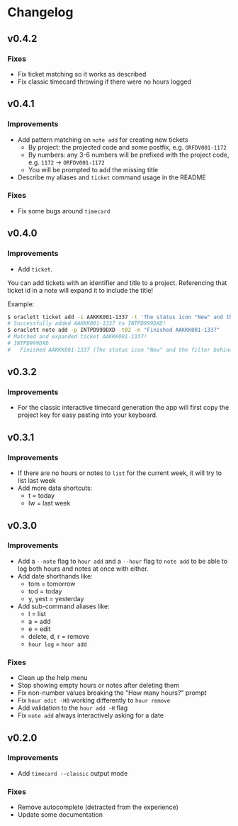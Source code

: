 # Changelog

## v0.4.2

### Fixes

- Fix ticket matching so it works as described
- Fix classic timecard throwing if there were no hours logged

## v0.4.1

### Improvements

- Add pattern matching on `note add` for creating new tickets
  - By project: the projected code and some postfix, e.g. `ORFDV001-1172`
  - By numbers: any 3-6 numbers will be prefixed with the project code, e.g.
    `1172` -> `ORFDV001-1172`
  - You will be prompted to add the missing title
- Describe my aliases and `ticket` command usage in the README

### Fixes

- Fix some bugs around `timecard`

## v0.4.0

### Improvements

- Add `ticket`.

You can add tickets with an identifier and title to a project. Referencing that
ticket id in a note will expand it to include the title!

Example:
```sh
$ oraclett ticket add -i AAKKK001-1337 -t 'The status icon "New" and the filter behind it should be adjusted.' -p INTPD999DXD
# Successfully added AAKKK001-1337 to INTPD999DXD!
$ oraclett note add -p INTPD999DXD -t02 -n "Finished AAKKK001-1337"
# Matched and expanded ticket AAKKK001-1337!
# INTPD999DXD
#   Finished AAKKK001-1337 (The status icon "New" and the filter behind it should be adjusted.)
```

## v0.3.2

### Improvements

- For the classic interactive timecard generation the app will first copy the
project key for easy pasting into your keyboard.

## v0.3.1

### Improvements

- If there are no hours or notes to `list` for the current week, it will try to
list last week
- Add more data shortcuts:
  - t = today
  - lw = last week

## v0.3.0

### Improvements

- Add a `--note` flag to `hour add` and a `--hour` flag to `note add` to be able
to log both hours and notes at once with either.
- Add date shorthands like:
  - tom = tomorrow
  - tod = today
  - y, yest = yesterday
- Add sub-command aliases like:
  - l = list
  - a = add
  - e = edit
  - delete, d, r = remove
  - `hour log` = `hour add`

### Fixes

- Clean up the help menu
- Stop showing empty hours or notes after deleting them
- Fix non-number values breaking the "How many hours?" prompt
- Fix `hour edit -H0` working differently to `hour remove`
- Add validation to the `hour add -H` flag
- Fix `note add` always interactively asking for a date

## v0.2.0

### Improvements

- Add `timecard --classic` output mode

### Fixes

- Remove autocomplete (detracted from the experience)
- Update some documentation

